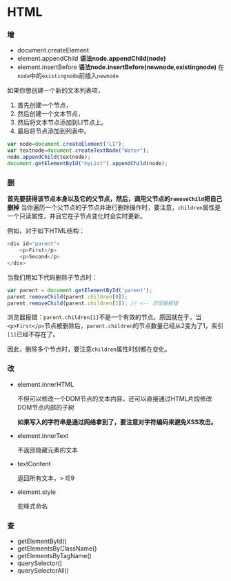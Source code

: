 # HTML



### 增

* document.createElement
* element.appendChild **语法node.appendChild\(node\)**
* element.insertBefore **语法node.insertBefore\(newnode,existingnode\)** 在`node`中的`existingnode`前插入`newnode`

如果你想创建一个新的文本列表项，

1. 首先创建一个节点，
2. 然后创建一个文本节点，
3. 然后将文本节点添加到LI节点上。
4. 最后将节点添加到列表中。

```javascript
var node=document.createElement("LI");
var textnode=document.createTextNode("Water");
node.appendChild(textnode);
document.getElementById("myList").appendChild(node);
```

### 删

**首先要获得该节点本身以及它的父节点，然后，调用父节点的`removeChild`把自己删掉** 当你遍历一个父节点的子节点并进行删除操作时，要注意，`children`属性是一个只读属性，并且它在子节点变化时会实时更新。

例如，对于如下HTML结构：

```javascript
<div id="parent">
    <p>First</p>
    <p>Second</p>
</div>
```

当我们用如下代码删除子节点时：

```javascript
var parent = document.getElementById('parent');
parent.removeChild(parent.children[0]);
parent.removeChild(parent.children[1]); // <-- 浏览器报错
```

浏览器报错：`parent.children[1]`不是一个有效的节点。原因就在于，当`<p>First</p>`节点被删除后，`parent.children`的节点数量已经从2变为了1，索引`[1]`已经不存在了。

因此，删除多个节点时，要注意`children`属性时刻都在变化。

### 改

* element.innerHTML

  不但可以修改一个DOM节点的文本内容，还可以直接通过HTML片段修改DOM节点内部的子树

  **如果写入的字符串是通过网络拿到了，要注意对字符编码来避免XSS攻击。**

* element.innerText

  不返回隐藏元素的文本

* textContent

  返回所有文本，&gt; IE9

* element.style

  驼峰式命名

### 查

* getElementById\(\)
* getElementsByClassName\(\)
* getElementsByTagName\(\)
* querySelector\(\)
* querySelectorAll\(\)

